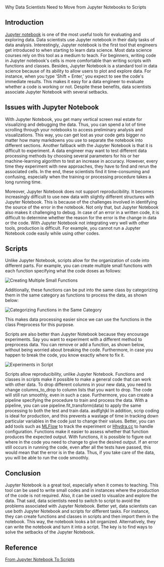 Why Data Scientists Need to Move from Jupyter Notebooks to Scripts

## Introduction

[Jupyter notebook](https://jupyter.org/) is one of the most useful tools for evaluating and exploring data. Data scientists use Jupyter notebook in their daily tasks of data analysis. Interestingly, Jupyter notebook is the first tool that engineers get introduced to when starting to learn data science. Most data science courses rely on this tool as a medium to teach. For beginners, writing code in Jupyter notebook&#39;s cells is more comfortable than writing scripts with functions and classes. Besides, Jupyter Notebook is a standard tool in data science because of its ability to allow users to plot and explore data. For instance, when you type &#39;Shift + Enter,&#39; you expect to see the code&#39;s immediate results. This makes it easy for a data engineer to evaluate whether a code is working or not. Despite these benefits, data scientists associate Jupyter Notebook with several setbacks.

## Issues with Jupyter Notebook

With Jupyter Notebook, you get many vertical screen real estate for visualizing and debugging the data. Thus, you can spend a lot of time scrolling through your notebooks to access preliminary analysis and visualizations. This way, you can get lost as your code gets bigger no matter how many markdowns you use to separate the notebook into different sections. Another fallback with the Jupyter Notebook is that it is difficult to experiment. A data engineer may want to test different data processing methods by choosing several parameters for his or her machine-learning algorithm to test an increase in accuracy. However, every time they experiment with new approaches, they have to find and rerun the associated cells. In the end, these scientists find it time-consuming and confusing, especially when the training or processing procedure takes a long running time.

Moreover, Jupyter Notebook does not support reproducibility. It becomes increasingly difficult to use new data with slightly different structures with Jupyter Notebook. This is because of the challenges involved in identifying the source of the error in the notebook. Not only that, but Jupyter Notebook also makes it challenging to debug. In case of an error in a written code, it is difficult to determine whether the reason for the error is the change in data or the code. With Jupyter Notebook not integrating very well with other tools, production is difficult. For example, you cannot run a Jupyter Notebook code easily while using other codes.

## Scripts

Unlike Jupyter Notebook, scripts allow for the organization of code into different parts. For example, you can create multiple small functions with each function specifying what the code doses as follows:

![Creating Multiple Small Functions](/engineering-education/why-data-scientists-need-to-move-from-jupyter-notebooks-to-scripts/creating-multiple-small-functions.png)

Additionally, these functions can be put into the same class by categorizing them in the same category as functions to process the data, as shown below:

![Categorizing Functions in the Same Category](/engineering-education/why-data-scientists-need-to-move-from-jupyter-notebooks-to-scripts/categorizing-functions-in-the-same-category.png)

This makes data processing easier since we can use the functions in the class Preprocess for this purpose.

Scripts are also better than Jupyter Notebook because they encourage experiments. Say you want to experiment with a different method to preprocess data. You can remove or add a function, as shown below, without being worried about breaking the code. Furthermore, in case you happen to break the code, you know exactly where to fix it.

![Experiments in Script](/engineering-education/why-data-scientists-need-to-move-from-jupyter-notebooks-to-scripts/experiments.png)

Scripts allow reproducibility, unlike Jupyter Notebook. Functions and classes in scripts make it possible to make a general code that can work with other data. To drop different columns in your new data, you need to change columns_to_drop to column lists that you want to drop. The code will still run smoothly, even in such a case. Furthermore, you can create a pipeline specifying the procedure to train and process the data. With a pipeline, you can use pipeline.fit_transform(data) to apply the same processing to both the test and train data.
asdfghjkl
In addition, scrip coding is ideal for production, and this prevents a wastage of time in tracking down particular variables in the code just to change their values. Better, you can add tools such as [MLFlow](https://mlflow.org/) to track the experiment or [Hhydra.cc](https://hydra.cc/) to handle configuration. Functions make it easier to assess whether that function produces the expected output. With functions, it is possible to figure out where in the code you need to change to give the desired output. If an error still occurs in running the code, even after all the tests have passed, this would mean that the error is in the data. Thus, if you take care of the data, you will be able to run the code smoothly.

## Conclusion

Jupyter Notebook is a great tool, especially when it comes to teaching. This tool can be used to write small codes and in instances where the production of the code is not required. Also, it can be used to visualize and explore the data. That said, data scientists need to switch to script to avoid the problems associated with Jupyter Notebook. Better yet, data scientists can use both Jupyter Notebook and scripts for different tasks. For instance, they can create functions and classes in scripts and then import them in the notebook. This way, the notebook looks a bit organized. Alternatively, they can write the notebook and turn it into a script. The key is to find ways to solve the setbacks of the Jupyter Notebook.

## Reference 
[From Jupyter Notebook To Scripts](https://towardsdatascience.com/from-jupyter-notebook-to-sc-582978d3c0c)